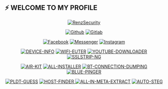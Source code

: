 ## ⚡ WELCOME TO MY PROFILE
<p align="center"><a href="[https://avatars0.githubusercontent.com/u/52001009?s=460&u=1292c6a3f7ac594f6e8c8414f433692779be9285&v=4](https://avatars.githubusercontent.com/u/127288610?v=4)" height='195' alt="mkdirlove">
<a href="https://github.com/renzsecurity"><img title="RenzSecurity" src="https://github-readme-stats.vercel.app/api?username=renzsecurity&show_icons=true&include_all_commits=true&theme=merko&cache_seconds=3200"></a>
</p>

<p align="center">
<a href="https://github.com/renzsecurity"><img title="Github" src="https://img.shields.io/badge/Github-RENZSECURITY-blue?style=for-the-badge&logo=github"></a>
<a href="https://gitlab.com/renzsecurity"><img title="Gitlab" src="https://img.shields.io/badge/Gitlab-RENZSECURITY-blue?style=for-the-badge&logo=gitlab"></a>
</p>

<p align="center">
<a href="https://facebook.com/rosselleb"><img title="Facebook" src="https://img.shields.io/badge/Facebook-red?style=for-the-badge&logo=facebook"></a>
<a href="https://m.me/rosselleb"><img title="Messenger" src="https://img.shields.io/badge/Messenger-red?style=for-the-badge&logo=messenger"></a>
<a href="https://www.instagram.com/__renzdev__-"><img title="Instagram" src="https://img.shields.io/badge/INSTAGRAM-purple?style=for-the-badge&logo=instagram"></a>

<p align="center">
<a href="https://github.com/mkdirlove/DEVICE-INFO"><img title="DEVICE-INFO" src="https://github-readme-stats.vercel.app/api/pin/?username=mkdirlove&repo=DEVICE-INFO&theme=dark"></a>
<a href="https://github.com/mkdirlove/WIFI-EUTER"><img title="WIFI-EUTER" src="https://github-readme-stats.vercel.app/api/pin/?username=mkdirlove&repo=WIFI-EUTER&theme=dark"></a>
<a href="https://github.com/mkdirlove/YOUTUBE-DOWNLOADER"><img title="YOUTUBE-DOWNLOADER" src="https://github-readme-stats.vercel.app/api/pin/?username=mkdirlove&repo=YOUTUBE-DOWNLOADER&theme=dark"></a>
<a href="https://github.com/mkdirlove/SSLSTRIP-NG"><img title="SSLSTRIP-NG" src="https://github-readme-stats.vercel.app/api/pin/?username=mkdirlove&repo=SSLSTRIP-NG&theme=dark"></a>
</p>

<p align="center">
<a href="https://github.com/mkdirlove/AIR-KIT"><img title="AIR-KIT" src="https://github-readme-stats.vercel.app/api/pin/?username=mkdirlove&repo=AIR-KIT&theme=vision-friendly-dark"></a>
<a href="https://github.com/mkdirlove/ALL-INSTALLER"><img title="ALL-INSTALLER" src="https://github-readme-stats.vercel.app/api/pin/?username=mkdirlove&repo=ALL-INSTALLER&theme=vision-friendly-dark"></a>
<a href="https://github.com/mkdirlove/BT-CONNECTION-DUMPING"><img title="BT-CONNECTION-DUMPING" src="https://github-readme-stats.vercel.app/api/pin/?username=mkdirlove&repo=BT-CONNECTION-DUMPING&theme=vision-friendly-dark"></a>
<a href="https://github.com/mkdirlove/BLUE-PINGER"><img title="BLUE-PINGER" src="https://github-readme-stats.vercel.app/api/pin/?username=mkdirlove&repo=BLUE-PINGER&theme=vision-friendly-dark"></a>
</p>

<p align="center">
<a href="https://github.com/mkdirlove/PLDT-GUESS"><img title="PLDT-GUESS" src="https://github-readme-stats.vercel.app/api/pin/?username=mkdirlove&repo=PLDT-GUESS&theme=tokyonight"></a>
<a href="https://github.com/mkdirlove/HOST-FINDER"><img title="HOST-FINDER" src="https://github-readme-stats.vercel.app/api/pin/?username=mkdirlove&repo=HOST-FINDER&theme=tokyonight"</a>
<a href="https://github.com/mkdirlove/ALL-IN-META-EXTRACT"><img title="ALL-IN-META-EXTRACT" src="https://github-readme-stats.vercel.app/api/pin/?username=mkdirlove&repo=ALL-IN-META-EXTRACT&theme=tokyonight"></a>
<a href="https://github.com/mkdirlove/AUTO-STEG"><img title="AUTO-STEG" src="https://github-readme-stats.vercel.app/api/pin/?username=mkdirlove&repo=AUTO-STEG&theme=tokyonight"></a>
</p>
